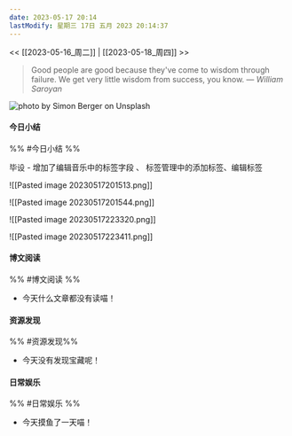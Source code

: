 ```yaml
---
date: 2023-05-17 20:14
lastModify: 星期三 17日 五月 2023 20:14:37
---
```


<< [[2023-05-16_周二]] | [[2023-05-18_周四]] >>

> Good people are good because they've come to wisdom through failure. We get very little wisdom from success, you know.
> — <cite>William Saroyan</cite>

![photo by Simon Berger on Unsplash](https://images.unsplash.com/photo-1499359918641-11a9c04ea0d3?crop=entropy&cs=srgb&fm=jpg&ixid=M3wzNjM5Nzd8MHwxfHJhbmRvbXx8fHx8fHx8fDE2ODQzMjU2Nzl8&ixlib=rb-4.0.3&q=85&w=200&h=200)

#### 今日小结
%% #今日小结 %%

毕设 - 增加了编辑音乐中的标签字段 、 标签管理中的添加标签、编辑标签

![[Pasted image 20230517201513.png]]

![[Pasted image 20230517201544.png]]

![[Pasted image 20230517223320.png]]

![[Pasted image 20230517223411.png]]
#### 博文阅读
%% #博文阅读 %%

- 今天什么文章都没有读喵！

#### 资源发现
%% #资源发现%%

- 今天没有发现宝藏呢！

#### 日常娱乐
%% #日常娱乐 %%

- 今天摸鱼了一天喵！

